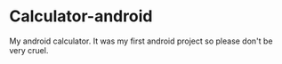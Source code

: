 # Calculator-android
My android calculator. It was my first android project so please don't be very cruel.

